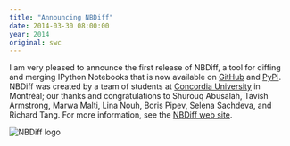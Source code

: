 ```yaml
---
title: "Announcing NBDiff"
date: 2014-03-30 08:00:00
year: 2014
original: swc
---
```

<p>
  I am very pleased to announce the first release of NBDiff,
  a tool for diffing and merging IPython Notebooks
  that is now available on
  <a href="https://github.com/tarmstrong/nbdiff">GitHub</a>
  and 
  <a href="https://pypi.python.org/pypi/nbdiff">PyPI</a>.
  NBDiff was created by a team of students at
  <a href="http://www.concordia.ca/">Concordia University</a> in Montréal;
  our thanks and congratulations to Shurouq Abusalah,
  Tavish Armstrong,
  Marwa Malti,
  Lina Nouh,
  Boris Pipev,
  Selena Sachdeva,
  and Richard Tang.
  For more information,
  see the <a href="http://nbdiff.org">NBDiff web site</a>.
</p>
<p>
  <img src="{{'/files/2014/03/nbdiff.png' | relative_url}}" alt="NBDiff logo" class="centered">
</p>
